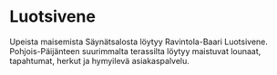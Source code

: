 # Luotsivene

Upeista maisemista Säynätsalosta löytyy Ravintola-Baari Luotsivene. Pohjois-Päijänteen suurimmalta terassilta löytyy maistuvat lounaat, tapahtumat, herkut ja hymyilevä asiakaspalvelu.
